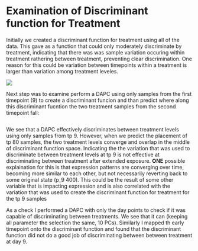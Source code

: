 # Examination of Discriminant function for Treatment

Initially we created a discriminant function for treatment using all of the data. This gave as a function that could only moderately discriminate by treatment, indicating that there was was sample variation occuring within treatment rathering between treatment, preventing clear discrimination. One reason for this could be variation between timepoints within a treatment is larger than variation among treatment leveles. 

![]("")

Next step was to examine perform a DAPC using only samples from the first timepoint (9) to create a discriminant funcion and than predict where along this discriminant fucntion the two treatment samples from the second timepoint fall:

![]()

We see that a DAPC effectively discriminates between treatment levels using only samples from tp 9. However, when we predict the placement of tp 80 samples, the two treatment levels converge and overlap in the middle of discriminant function space. Indicating the the variation that was used to discriminate between treatment levels at tp 9 is not effective at discriminating between treatment after extended exposure. **ONE** possible explaination for this is that expression patterns are converging over time, becoming more similar to each other, but not necessarily reverting back to some original state (p_9 400). This could be the result of some other variable that is impacting expression and is also correlated with the variation that was used to create the discriminant function for treatment for the tp 9 samples

As a check I performed a DAPC with only the day points to check if it was capable of discriminating between treatments. We see that it can (keeping all parameter the selection the same, 10 PCs). Similarly I mapped th early timepoint onto the discriminant function and found that the discriminant function did not do a good job of discriminating between between treatment at day 9. 

![]()
